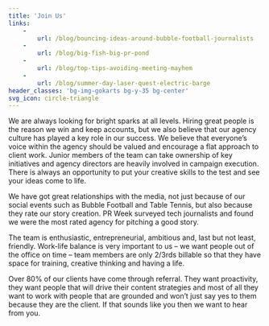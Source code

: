 ```yaml
---
title: 'Join Us'
links:
    -
        url: /blog/bouncing-ideas-around-bubble-football-journalists
    -
        url: /blog/big-fish-big-pr-pond
    -
        url: /blog/top-tips-avoiding-meeting-mayhem
    -
        url: /blog/summer-day-laser-quest-electric-barge
header_classes: 'bg-img-gokarts bg-y-35 bg-center'
svg_icon: circle-triangle
---
```


We are always looking for bright sparks at all levels. Hiring great people is the reason we win and keep accounts, but we also believe that our agency culture has played a key role in our success. We believe that everyone’s voice within the agency should be valued and encourage a flat approach to client work. Junior members of the team can take ownership of key initiatives and agency directors are heavily involved in campaign execution. There is always an opportunity to put your creative skills to the test and see your ideas come to life.

We have got great relationships with the media, not just because of our social events such as Bubble Football and Table Tennis, but also because they rate our story creation. PR Week surveyed tech journalists and found we were the most rated agency for pitching a good story.

The team is enthusiastic, entrepreneurial, ambitious and, last but not least, friendly. Work-life balance is very important to us – we want people out of the office on time – team members are only 2/3rds billable so that they have space for training, creative thinking and having a life.

Over 80% of our clients have come through referral. They want proactivity, they want people that will drive their content strategies and most of all they want to work with people that are grounded and won’t just say yes to them because they are the client. If that sounds like you then we want to hear from you.
